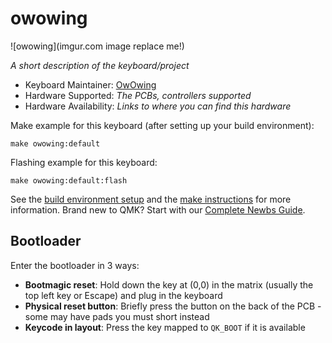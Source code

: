 # owowing

![owowing](imgur.com image replace me!)

*A short description of the keyboard/project*

* Keyboard Maintainer: [OwOwing](https://github.com/omikronik)
* Hardware Supported: *The PCBs, controllers supported*
* Hardware Availability: *Links to where you can find this hardware*

Make example for this keyboard (after setting up your build environment):

    make owowing:default

Flashing example for this keyboard:

    make owowing:default:flash

See the [build environment setup](https://docs.qmk.fm/#/getting_started_build_tools) and the [make instructions](https://docs.qmk.fm/#/getting_started_make_guide) for more information. Brand new to QMK? Start with our [Complete Newbs Guide](https://docs.qmk.fm/#/newbs).

## Bootloader

Enter the bootloader in 3 ways:

* **Bootmagic reset**: Hold down the key at (0,0) in the matrix (usually the top left key or Escape) and plug in the keyboard
* **Physical reset button**: Briefly press the button on the back of the PCB - some may have pads you must short instead
* **Keycode in layout**: Press the key mapped to `QK_BOOT` if it is available
